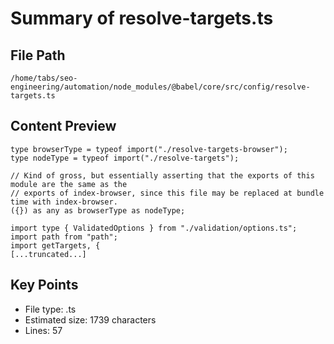 # Summary of resolve-targets.ts
  
## File Path
`/home/tabs/seo-engineering/automation/node_modules/@babel/core/src/config/resolve-targets.ts`

## Content Preview
```
type browserType = typeof import("./resolve-targets-browser");
type nodeType = typeof import("./resolve-targets");

// Kind of gross, but essentially asserting that the exports of this module are the same as the
// exports of index-browser, since this file may be replaced at bundle time with index-browser.
({}) as any as browserType as nodeType;

import type { ValidatedOptions } from "./validation/options.ts";
import path from "path";
import getTargets, {
[...truncated...]
```

## Key Points
- File type: .ts
- Estimated size: 1739 characters
- Lines: 57

